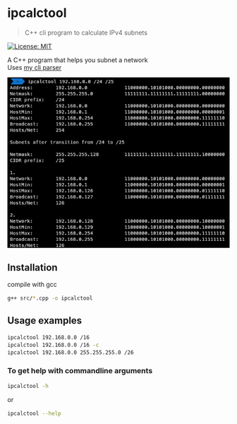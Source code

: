 # ipcalctool

> C++ cli program to calculate IPv4 subnets 

[![License: MIT](https://img.shields.io/badge/License-MIT-yellow.svg)](https://opensource.org/licenses/MIT)

A C++ program that helps you subnet a network  
Uses [my cli parser](https://github.com/matyassykora/cppclip)

![example-img](example-img.png)

## Installation

compile with gcc

```sh
g++ src/*.cpp -o ipcalctool
```

## Usage examples

```sh
ipcalctool 192.168.0.0 /16
ipcalctool 192.168.0.0 /16 -c
ipcalctool 192.168.0.0 255.255.255.0 /26
```

### To get help with commandline arguments

```sh
ipcalctool -h
```

or

```sh
ipcalctool --help
```
